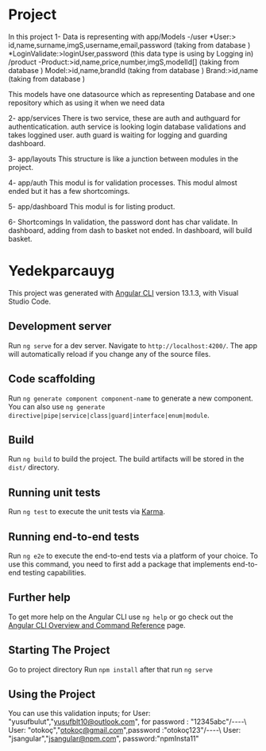 # Project
In this project
1- Data is representing with app/Models
-/user
*User:> id,name,surname,imgS,username,email,password (taking from database )
*LoginValidate:>loginUser,password (this data type is using by Logging in)
/product
-Product:>id,name,price,number,imgS,modelId[] (taking from database )
Model:>id,name,brandId (taking from database )
Brand:>id,name (taking from database )

This models have one datasource which as representing Database and one repository which as using it when we need data 

2- app/services
There is two service, these are auth and authguard for authenticatication.
auth service is looking login database validations and takes loggined user.
auth guard is waiting for logging and guarding dashboard.


3- app/layouts
This structure is like a junction between modules in the project.

4- app/auth
This modul is for validation processes.
This modul almost ended but it has a few shortcomings.

5- app/dashboard
This modul is for listing product.

6- Shortcomings
In validation, the password dont has char validate.
In dashboard, adding from dash to basket not ended.
In dashboard, will build basket.

# Yedekparcauyg

This project was generated with [Angular CLI](https://github.com/angular/angular-cli) version 13.1.3, with Visual Studio Code.

## Development server

Run `ng serve` for a dev server. Navigate to `http://localhost:4200/`. The app will automatically reload if you change any of the source files.

## Code scaffolding

Run `ng generate component component-name` to generate a new component. You can also use `ng generate directive|pipe|service|class|guard|interface|enum|module`.

## Build

Run `ng build` to build the project. The build artifacts will be stored in the `dist/` directory.

## Running unit tests

Run `ng test` to execute the unit tests via [Karma](https://karma-runner.github.io).

## Running end-to-end tests

Run `ng e2e` to execute the end-to-end tests via a platform of your choice. To use this command, you need to first add a package that implements end-to-end testing capabilities.

## Further help

To get more help on the Angular CLI use `ng help` or go check out the [Angular CLI Overview and Command Reference](https://angular.io/cli) page.

## Starting The Project
Go to project directory
Run `npm install` after that run `ng serve`

## Using the Project
You can use this validation inputs; for User: "yusufbulut","yusufblt10@outlook.com", for password : "12345abc"/----\ User: "otokoç","otokoç@gmail.com",password :"otokoç123"/----\ User: "jsangular","jsangular@npm.com", password:"npmInsta11"
